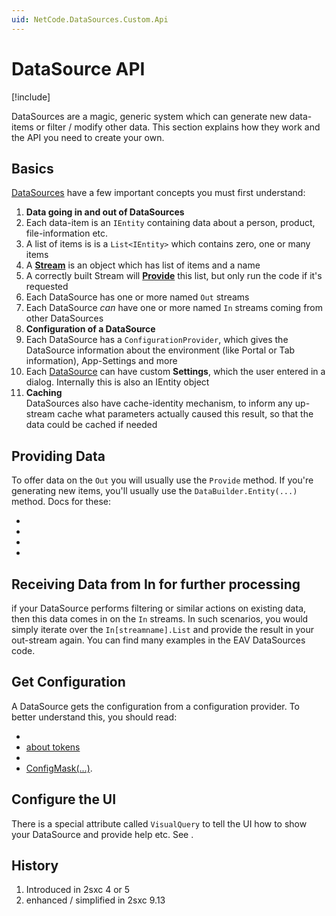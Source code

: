 ```yaml
---
uid: NetCode.DataSources.Custom.Api
---
```


# DataSource API

[!include[](~/basics/stack/_shared-float-summary.md)]
<style> .context-box-summary .datasource-custom { visibility: visible; } </style>

DataSources are a magic, generic system which can generate new data-items or filter / modify other data. This section explains how they work and the API you need to create your own. 

## Basics

[DataSources](xref:NetCode.DataSources.DataSource) have a few important concepts you must first understand:

1. **Data going in and out of DataSources**
  1. Each data-item is an `IEntity` containing data about a person, product, file-information etc.
  1. A list of items is is a `List<IEntity>` which contains zero, one or many items
  1. A **[Stream](xref:ToSic.Eav.DataSources.IDataStream)** is an object which has list of items and a name
  1. A correctly built Stream will **[Provide](xref:NetCode.DataSources.Custom.Provide)** this list, but only run the code if it's requested
  1. Each DataSource has one or more named `Out` streams
  1. Each DataSource _can_ have one or more named `In` streams coming from other DataSources
1. **Configuration of a DataSource**
  1. Each DataSource has a `ConfigurationProvider`, which gives the DataSource information about the environment (like Portal or Tab information), App-Settings and more
  1. Each [DataSource](xref:NetCode.DataSources.DataSource) can have custom **Settings**, which the user entered in a dialog. Internally this is also an IEntity object
1. **Caching**  
  DataSources also have cache-identity mechanism, to inform any up-stream cache what parameters actually caused this result, so that the data could be cached if needed

## Providing Data

To offer data on the `Out` you will usually use the `Provide` method. If you're generating new items, you'll usually use the `DataBuilder.Entity(...)` method. Docs for these: 

* [](xref:NetCode.DataSources.Custom.Provide)
* [](xref:NetCode.DataSources.Custom.DataBuilder)
* [](xref:NetCode.DataSources.Custom.StreamsOut)
* [](xref:NetCode.DataSources.Custom.StreamsIn)

## Receiving Data from In for further processing

if your DataSource performs filtering or similar actions on existing data, then this data comes in on the `In` streams. In such scenarios, you would simply iterate over the `In[streamname].List` and provide the result in your out-stream again. You can find many examples in the EAV DataSources code. 

## Get Configuration

A DataSource gets the configuration from a configuration provider. To better understand this, you should read:

* [](xref:Basics.LookUp.Index)
* [about tokens](xref:Basics.LookUp.Tokens) 
* [](xref:NetCode.DataSources.Custom.Configuration)
* [ConfigMask(...)](xref:NetCode.DataSources.Custom.ConfigMask).

## Configure the UI

There is a special attribute called `VisualQuery` to tell the UI how to show your DataSource and provide help etc. See [](xref:NetCode.DataSources.Custom.VisualQueryAttribute).

## History

1. Introduced in 2sxc 4 or 5
2. enhanced / simplified in 2sxc 9.13

